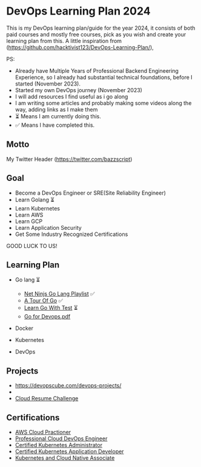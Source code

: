 # DevOps Learning Plan 2024

This is my DevOps learning plan/guide for the year 2024, it consists of both paid courses and mostly free courses, pick as you wish and create your learning plan from this.
A little inspiration from (<https://github.com/hacktivist123/DevOps-Learning-Plan/>),

PS:

- Already have Multiple Years of Professional Backend Engineering Experience, so I already had substantial technical foundations, before I started (November 2023).
- Started my own DevOps journey (November 2023)
- I will add resources I find useful as i go along
- I am writing some articles and probably making some videos along the way, adding links as I make them
- ⏳ Means I am currently doing this.
- ✅ Means I have completed this.

## Motto

My Twitter Header (<https://twitter.com/bazzscript>)

## Goal

- Become a DevOps Engineer or SRE(Site Reliability Engineer)
- Learn Golang ⏳
- Learn Kubernetes
- Learn AWS
- Learn GCP
- Learn Application Security
- Get Some Industry Recognized Certifications

GOOD LUCK TO US!

## Learning Plan
  
- Go lang ⏳
  - [Net Ninjs Go Lang Playlist](https://youtube.com/playlist?list=PL4cUxeGkcC9gC88BEo9czgyS72A3doDeM&feature=shared) ✅
  - [A Tour Of Go](https://go.dev/tour/welcome/1) ✅
  - [Learn Go With Test](https://quii.gitbook.io/learn-go-with-tests/) ⏳
  - [Go for Devops.pdf](https://www.packtpub.com/product/go-for-devops/9781801818896)


- Docker

- Kubernetes

- DevOps

## Projects

- <https://devopscube.com/devops-projects/>
-
- [Cloud Resume Challenge](https://cloudresumechallenge.dev/docs/the-challenge/aws/)

## Certifications

- [AWS Cloud Practioner](https://aws.amazon.com/certification/certified-cloud-practitioner/)
- [Professional Cloud DevOps Engineer](https://cloud.google.com/learn/certification/cloud-devops-engineer)
- [Certified Kubernetes Administrator](https://training.linuxfoundation.org/certification/certified-kubernetes-administrator-cka/)
- [Certified Kubernetes Application Developer](https://training.linuxfoundation.org/certification/certified-kubernetes-application-developer-ckad/)
- [Kubernetes and Cloud Native Associate](https://training.linuxfoundation.org/certification/kubernetes-cloud-native-associate/)
